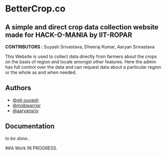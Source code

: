 
# BetterCrop.co
## A simple and direct crop data collection website made for HACK-O-MANIA by IIT-ROPAR

__CONTRIBUTORS :__ Suyash Srivastava, Dheeraj Kumar, Aaryan Srivastava

This Website is used to collect data directly from farmers about the crops on the basis of region and locale amongst other features. 
Here the admin has full control over the data and can request data about a particular region or the whole as and when needed.









## Authors

- [@git-suyash](https://www.github.com/git-Suyash)
- [@mobwarrior](https://www.github.com/mobwarrior)
- [@aaryansriv](https://www.github.com/aaryansriv)


## Documentation

_to be done.._
 

 ##A Work IN PROGRESS.

